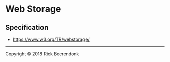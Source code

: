 # Web Storage

## Specification

* https://www.w3.org/TR/webstorage/

---

Copyright © 2018 Rick Beerendonk
